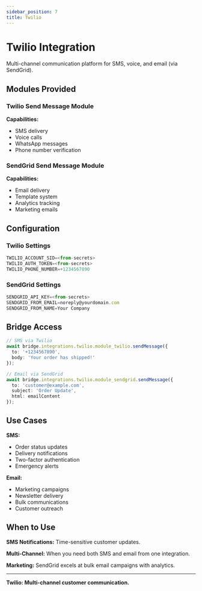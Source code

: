 ```yaml
---
sidebar_position: 7
title: Twilio
---
```


# Twilio Integration

Multi-channel communication platform for SMS, voice, and email (via SendGrid).

## Modules Provided

### Twilio Send Message Module

**Capabilities:**
- SMS delivery
- Voice calls
- WhatsApp messages
- Phone number verification

### SendGrid Send Message Module

**Capabilities:**
- Email delivery
- Template system
- Analytics tracking
- Marketing emails

## Configuration

### Twilio Settings

```typescript
TWILIO_ACCOUNT_SID=<from-secrets>
TWILIO_AUTH_TOKEN=<from-secrets>
TWILIO_PHONE_NUMBER=+1234567890
```

### SendGrid Settings

```typescript
SENDGRID_API_KEY=<from-secrets>
SENDGRID_FROM_EMAIL=noreply@yourdomain.com
SENDGRID_FROM_NAME=Your Company
```

## Bridge Access

```typescript
// SMS via Twilio
await bridge.integrations.twilio.module_twilio.sendMessage({
  to: '+1234567890',
  body: 'Your order has shipped!'
});

// Email via SendGrid
await bridge.integrations.twilio.module_sendgrid.sendMessage({
  to: 'customer@example.com',
  subject: 'Order Update',
  html: emailContent
});
```

## Use Cases

**SMS:**
- Order status updates
- Delivery notifications
- Two-factor authentication
- Emergency alerts

**Email:**
- Marketing campaigns
- Newsletter delivery
- Bulk communications
- Customer outreach

## When to Use

**SMS Notifications:** Time-sensitive customer updates.

**Multi-Channel:** When you need both SMS and email from one integration.

**Marketing:** SendGrid excels at bulk email campaigns with analytics.

---

**Twilio: Multi-channel customer communication.**


